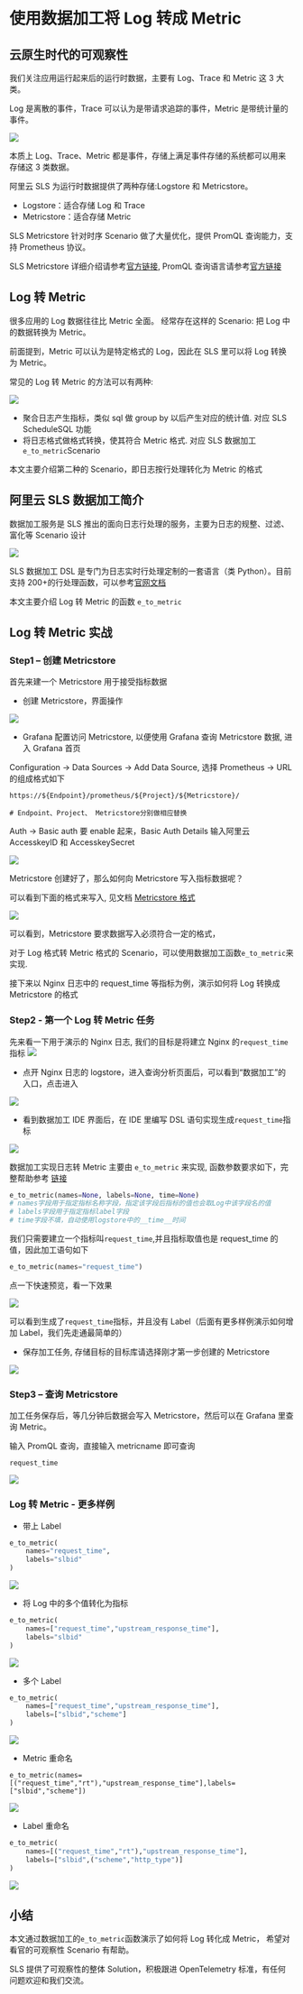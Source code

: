 # 使用数据加工将 Log 转成 Metric

## 云原生时代的可观察性

我们关注应用运行起来后的运行时数据，主要有 Log、Trace 和 Metric 这 3 大类。

Log 是离散的事件，Trace 可以认为是带请求追踪的事件，Metric 是带统计量的事件。

![](/img/dataprocessdemo/特定格式处理/img1.jpg)

本质上 Log、Trace、Metric 都是事件，存储上满足事件存储的系统都可以用来存储这 3 类数据。

阿里云 SLS 为运行时数据提供了两种存储:Logstore 和 Metricstore。

- Logstore：适合存储 Log 和 Trace
- Metricstore：适合存储 Metric

SLS Metricstore 针对时序 Scenario 做了大量优化，提供 PromQL 查询能力，支持 Prometheus 协议。

SLS Metricstore 详细介绍请参考[官方链接](https://help.aliyun.com/document_detail/171723.html), PromQL 查询语言请参考[官方链接](https://prometheus.io/docs/prometheus/latest/querying/basics/)

## Log 转 Metric

很多应用的 Log 数据往往比 Metric 全面。 经常存在这样的 Scenario: 把 Log 中的数据转换为 Metric。

前面提到，Metric 可以认为是特定格式的 Log，因此在 SLS 里可以将 Log 转换为 Metric。

常见的 Log 转 Metric 的方法可以有两种:

![](/img/dataprocessdemo/特定格式处理/img2.jpg)

- 聚合日志产生指标，类似 sql 做 group by 以后产生对应的统计值. 对应 SLS ScheduleSQL 功能
- 将日志格式做格式转换，使其符合 Metric 格式. 对应 SLS 数据加工`e_to_metric`Scenario

本文主要介绍第二种的 Scenario，即日志按行处理转化为 Metric 的格式

## 阿里云 SLS 数据加工简介

数据加工服务是 SLS 推出的面向日志行处理的服务，主要为日志的规整、过滤、富化等 Scenario 设计

![](/img/dataprocessdemo/特定格式处理/img3.jpg)

SLS 数据加工 DSL 是专门为日志实时行处理定制的一套语言（类 Python）。目前支持 200+的行处理函数，可以参考[官网文档](https://help.aliyun.com/document_detail/159702.html)

本文主要介绍 Log 转 Metric 的函数 `e_to_metric`

## Log 转 Metric 实战

### Step1 – 创建 Metricstore

首先来建一个 Metricstore 用于接受指标数据

- 创建 Metricstore，界面操作

![](/img/dataprocessdemo/特定格式处理/img4.jpg)

- Grafana 配置访问 Metricstore, 以便使用 Grafana 查询 Metricstore 数据, 进入 Grafana 首页

Configuration -> Data Sources -> Add Data Source, 选择 Prometheus -> URL 的组成格式如下

```
https://${Endpoint}/prometheus/${Project}/${Metricstore}/

# Endpoint、Project、 Metricstore分别做相应替换
```

Auth -> Basic auth 要 enable 起来，Basic Auth Details 输入阿里云 AccesskeyID 和 AccesskeySecret

![](/img/dataprocessdemo/特定格式处理/img5.jpg)

Metricstore 创建好了，那么如何向 Metricstore 写入指标数据呢？

可以看到下面的格式来写入, 见文档 [Metricstore 格式](https://help.aliyun.com/document_detail/171773.htm)

![](/img/dataprocessdemo/特定格式处理/img6.jpg)

可以看到，Metricstore 要求数据写入必须符合一定的格式，

对于 Log 格式转 Metric 格式的 Scenario，可以使用数据加工函数`e_to_metric`来实现.

接下来以 Nginx 日志中的 request_time 等指标为例，演示如何将 Log 转换成 Metricstore 的格式

### Step2 - 第一个 Log 转 Metric 任务

先来看一下用于演示的 Nginx 日志, 我们的目标是将建立 Nginx 的`request_time`指标
![](/img/dataprocessdemo/特定格式处理/img7.jpg)

- 点开 Nginx 日志的 logstore，进入查询分析页面后，可以看到“数据加工”的入口，点击进入

![](/img/dataprocessdemo/特定格式处理/img8.jpg)

- 看到数据加工 IDE 界面后，在 IDE 里编写 DSL 语句实现生成`request_time`指标

![](/img/dataprocessdemo/特定格式处理/img9.jpg)

数据加工实现日志转 Metric 主要由 `e_to_metric` 来实现, 函数参数要求如下，完整帮助参考 [链接](https://help.aliyun.com/document_detail/125484.html?#section-u7i-ymg-jzp)

```python
e_to_metric(names=None, labels=None, time=None)
# names字段用于指定指标名称字段，指定该字段后指标的值也会取Log中该字段名的值
# labels字段用于指定指标label字段
# time字段不填，自动使用logstore中的__time__时间
```

我们只需要建立一个指标叫`request_time`,并且指标取值也是 request_time 的值，因此加工语句如下

```python
e_to_metric(names="request_time")
```

点一下快速预览，看一下效果

![](/img/dataprocessdemo/特定格式处理/preview1.jpg)

可以看到生成了`request_time`指标，并且没有 Label（后面有更多样例演示如何增加 Label，我们先走通最简单的）

- 保存加工任务, 存储目标的目标库请选择刚才第一步创建的 Metricstore

![](/img/dataprocessdemo/特定格式处理/img10.jpg)

### Step3 – 查询 Metricstore

加工任务保存后，等几分钟后数据会写入 Metricstore，然后可以在 Grafana 里查询 Metric。

输入 PromQL 查询，直接输入 metricname 即可查询

```
request_time
```

![](/img/dataprocessdemo/特定格式处理/img11.jpg)

### Log 转 Metric - 更多样例

- 带上 Label

```python
e_to_metric(
    names="request_time",
    labels="slbid"
)
```

![](/img/dataprocessdemo/特定格式处理/img12.jpg)

- 将 Log 中的多个值转化为指标

```python
e_to_metric(
    names=["request_time","upstream_response_time"],
    labels="slbid"
)
```

![](/img/dataprocessdemo/特定格式处理/img13.jpg)

- 多个 Label

```python
e_to_metric(
    names=["request_time","upstream_response_time"],
    labels=["slbid","scheme"]
)
```

![](/img/dataprocessdemo/特定格式处理/img14.jpg)

- Metric 重命名

```
e_to_metric(names=[("request_time","rt"),"upstream_response_time"],labels=["slbid","scheme"])
```

![](/img/dataprocessdemo/特定格式处理/img15.jpg)

- Label 重命名

```python
e_to_metric(
    names=[("request_time","rt"),"upstream_response_time"],
    labels=["slbid",("scheme","http_type")]
)
```

![](/img/dataprocessdemo/特定格式处理/img16.jpg)

## 小结

本文通过数据加工的`e_to_metric`函数演示了如何将 Log 转化成 Metric， 希望对看官的可观察性 Scenario 有帮助。

SLS 提供了可观察性的整体 Solution，积极跟进 OpenTelemetry 标准，有任何问题欢迎和我们交流。
